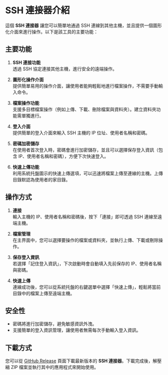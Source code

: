 # SSH 連接器介紹

這個 **SSH 連接器** 讓您可以簡單地通過 SSH 連線到其他主機，並且提供一個圖形化介面來進行操作。以下是該工具的主要功能：

## 主要功能

1. **SSH 連接功能**  
   透過 SSH 協定連接其他主機，進行安全的遠端操作。

2. **圖形化操作介面**  
   提供簡單易用的操作介面，讓使用者能夠輕鬆地進行檔案操作，不需要手動輸入命令。

3. **檔案操作功能**  
   支援多目標檔案操作（例如上傳、下載、刪除檔案與資料夾）。建立資料夾功能需單獨進行。

4. **登入介面**  
   提供簡單的登入介面來輸入 SSH 主機的 IP 位址、使用者名稱和密碼。

5. **密碼加密儲存**  
   在使用者首次登入時，密碼會進行加密儲存，並且可以選擇保存登入資訊（包含 IP、使用者名稱和密碼），方便下次快速登入。

6. **快速上傳功能**  
   利用系統托盤圖示的快速上傳選項，可以迅速將檔案上傳至連線的主機。上傳目錄默認為使用者的家目錄。

## 操作方式

1. **連接**  
   輸入主機的 IP、使用者名稱和密碼後，按下「連接」即可透過 SSH 連線至遠端主機。

2. **檔案管理**  
   在主界面中，您可以選擇要操作的檔案或資料夾，並執行上傳、下載或刪除操作。

3. **保存登入資訊**  
   若選擇「記住登入資訊」，下次啟動時會自動填入先前保存的 IP、使用者名稱與密碼。

4. **快速上傳**  
   連線成功後，您可以從系統托盤的右鍵選單中選擇「快速上傳」，輕鬆將當前目錄中的檔案上傳至遠端主機。

## 安全性

- 密碼將進行加密儲存，避免敏感資訊外洩。
- 支援簡單的登入資訊管理，讓使用者無需每次手動輸入登入資訊。

## 下載方式

您可以從 [GitHub Release](https://github.com/Jenne14294/SSH-Connector/releases) 頁面下載最新版本的 **SSH 連接器**。下載完成後，解壓縮 ZIP 檔案並執行其中的應用程式來開始使用。

